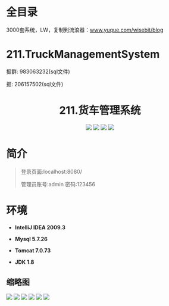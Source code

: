 # 全目录

3000套系统，LW，复制到流浪器：www.yuque.com/wisebit/blog

# 211.TruckManagementSystem

<p>抠群: 983063232(sql文件)</p>
<p>抠: 206157502(sql文件)</p>

<p><h1 align="center">211.货车管理系统</h1></p>

<p align="center">
	<img src="https://img.shields.io/badge/jdk-1.8-orange.svg"/>
    <img src="https://img.shields.io/badge/spring-5.x-lightgrey.svg"/>
    <img src="https://img.shields.io/badge/springmvc-3.x-blue.svg"/>
    <img src="https://img.shields.io/badge/mybatis-5.x-yellow.svg"/>
</p>

# 简介
>
> 
>
> 登录页面:localhost:8080/
>
> 管理员账号:admin 密码:123456


# 环境

- <b>IntelliJ IDEA 2009.3</b>

- <b>Mysql 5.7.26</b>

- <b>Tomcat 7.0.73</b>

- <b>JDK 1.8</b>




## 缩略图

![](https://bitwise.oss-cn-heyuan.aliyuncs.com/2024/9/10/e8479eb2-c1ef-4e63-8743-d7657aebeffb.png)
![](https://bitwise.oss-cn-heyuan.aliyuncs.com/2024/9/10/d4d26837-fe17-4a0b-8c6d-25afe7211343.png)
![](https://bitwise.oss-cn-heyuan.aliyuncs.com/2024/9/10/8c747d0d-8431-4ded-aebe-8c044d58facd.png)
![](https://bitwise.oss-cn-heyuan.aliyuncs.com/2024/9/10/288674d8-0fd2-4edf-b25e-86e6cb63ce1a.png)
![](https://bitwise.oss-cn-heyuan.aliyuncs.com/2024/9/10/2f27ddc7-2492-40ac-82e5-1e4495b96a91.png)
![](https://bitwise.oss-cn-heyuan.aliyuncs.com/2024/9/10/00ef494b-1929-4308-81ca-5a9053101f1d.png)

